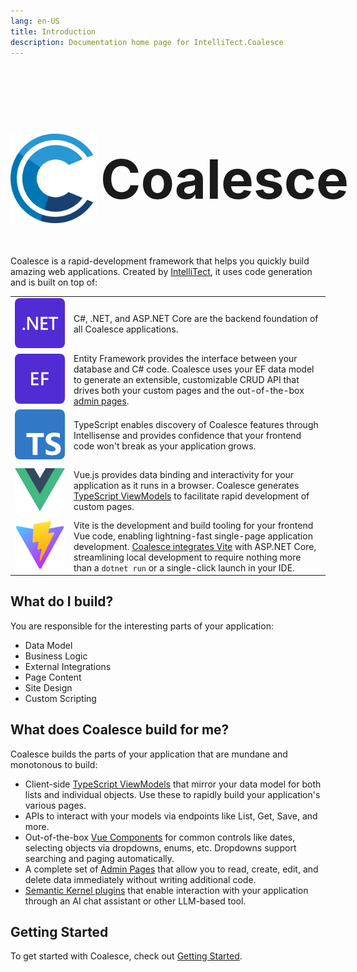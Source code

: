 ```yaml
---
lang: en-US
title: Introduction
description: Documentation home page for IntelliTect.Coalesce
---
```


<style>
.ext-logo {
  min-width: 80px;
  max-width: 80px;
  border-radius: 8px;
}
.hero-logo-horiz {
  font-size: calc(20px + max(35px, min(7vw, 70px))) !important; 
  white-space: nowrap; 
  text-align: center; 
  margin-bottom: .4em;
  color: var(--logo-text-color);
}
.hero-logo-horiz img {
  height: 3ex; 
  display: inline-block; 
  vertical-align: middle; 
  padding-bottom: 0.35ex; 
  margin-right: -0.3ex;
}
</style>

<h1 class="hero-logo-horiz">
  <img src=/coalesce-icon-color.svg> Coalesce
</h1>

Coalesce is a rapid-development framework that helps you quickly build amazing web applications. Created by [IntelliTect](https://intellitect.com), it uses code generation and is built on top of:

<table>
<tbody>
<tr>
  <td>
    <a href="https://learn.microsoft.com/en-us/aspnet/core/introduction-to-aspnet-core"><img class=ext-logo src=/net-logo.svg></a>
  </td>
  <td>C#, .NET, and ASP.NET Core are the backend foundation of all Coalesce applications.</td>
</tr>
<tr>
  <td><a href="https://learn.microsoft.com/en-us/ef/core/"><img class=ext-logo src=/ef-logo.svg></a></td>
  <td>Entity Framework provides the interface between your database and C# code. Coalesce uses your EF data model to generate an extensible, customizable CRUD API that drives both your custom pages and the out-of-the-box <a href="./stacks/vue/admin-pages.html">admin pages</a>.</td>
</tr>
<tr>
  <td><a href="https://www.typescriptlang.org/"><img class=ext-logo src=/ts-logo-512.svg></a></td>
  <td>TypeScript enables discovery of Coalesce features through Intellisense and provides confidence that your frontend code won't break as your application grows.</td>
</tr>
<tr>
  <td><a href="https://vuejs.org/"><img class=ext-logo src=/vue-logo.svg></a></td>
  <td>Vue.js provides data binding and interactivity for your application as it runs in a browser. Coalesce generates <a href="./stacks/vue/layers/viewmodels.html">TypeScript ViewModels</a> to facilitate rapid development of custom pages.</td>
</tr>
<tr>
  <td><a href="https://vitejs.dev/"><img class=ext-logo src=/vite-logo.svg></a></td>
  <td>Vite is the development and build tooling for your frontend Vue code, enabling lightning-fast single-page application development. <a href="./topics/vite-integration">Coalesce integrates Vite</a> with ASP.NET Core, streamlining local development to require nothing more than a <code>dotnet run</code> or a single-click launch in your IDE.</td>
</tr>
</tbody>
</table>

## What do I build?

You are responsible for the interesting parts of your application:

- Data Model
- Business Logic
- External Integrations
- Page Content
- Site Design
- Custom Scripting

## What does Coalesce build for me?

Coalesce builds the parts of your application that are mundane and monotonous to build:

- Client-side [TypeScript ViewModels](/stacks/vue/layers/viewmodels.md) that mirror your data model for both lists and individual objects. Use these to rapidly build your application's various pages.
- APIs to interact with your models via endpoints like List, Get, Save, and more.
- Out-of-the-box [Vue Components](/stacks/vue/coalesce-vue-vuetify/overview.md) for common controls like dates, selecting objects via dropdowns, enums, etc. Dropdowns support searching and paging automatically.
- A complete set of [Admin Pages](/stacks/vue/admin-pages.md) that allow you to read, create, edit, and delete data immediately without writing additional code.
- <Beta/> [Semantic Kernel plugins](/modeling/model-components/attributes/semantic-kernel.md) that enable interaction with your application through an AI chat assistant or other LLM-based tool.

## Getting Started

To get started with Coalesce, check out [Getting Started](/stacks/vue/getting-started.md).
